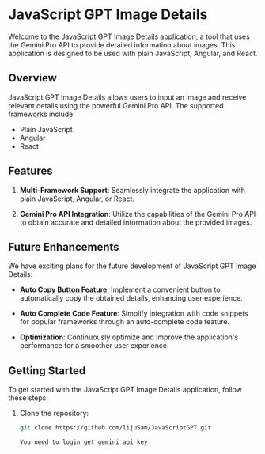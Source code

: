 # JavaScript GPT Image Details

Welcome to the JavaScript GPT Image Details application, a tool that uses the Gemini Pro API to provide detailed information about images. This application is designed to be used with plain JavaScript, Angular, and React.

## Overview

JavaScript GPT Image Details allows users to input an image and receive relevant details using the powerful Gemini Pro API. The supported frameworks include:

- Plain JavaScript
- Angular
- React

## Features

1. **Multi-Framework Support**: Seamlessly integrate the application with plain JavaScript, Angular, or React.

2. **Gemini Pro API Integration**: Utilize the capabilities of the Gemini Pro API to obtain accurate and detailed information about the provided images.

## Future Enhancements

We have exciting plans for the future development of JavaScript GPT Image Details:

- **Auto Copy Button Feature**: Implement a convenient button to automatically copy the obtained details, enhancing user experience.

- **Auto Complete Code Feature**: Simplify integration with code snippets for popular frameworks through an auto-complete code feature.

- **Optimization**: Continuously optimize and improve the application's performance for a smoother user experience.

## Getting Started

To get started with the JavaScript GPT Image Details application, follow these steps:

1. Clone the repository:

   ```bash
   git clone https://github.com/lijuSam/JavaScriptGPT.git

   You need to login get gemini api key 
